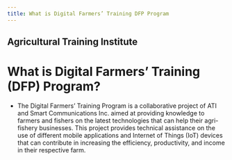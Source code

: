 ```yaml
---
title: What is Digital Farmers’ Training DFP Program
---
```


## Agricultural Training Institute

# What is Digital Farmers’ Training (DFP) Program?


 - The Digital Farmers’ Training Program is a collaborative project of ATI and Smart Communications Inc. aimed at providing knowledge to farmers and fishers on the latest technologies that can help their agri-fishery businesses. This project provides technical assistance on the use of different mobile applications and Internet of Things (IoT) devices that can contribute in increasing the efficiency, productivity, and income in their respective farm.
